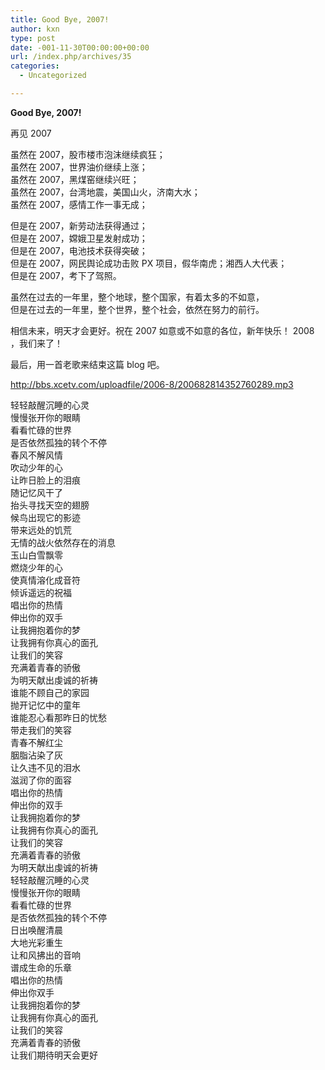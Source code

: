 ```yaml
---
title: Good Bye, 2007!
author: kxn
type: post
date: -001-11-30T00:00:00+00:00
url: /index.php/archives/35
categories:
  - Uncategorized

---
```

**Good Bye, 2007!**

再见 2007

虽然在 2007，股市楼市泡沫继续疯狂；  
虽然在 2007，世界油价继续上涨；  
虽然在 2007，黑煤窑继续兴旺；  
虽然在 2007，台湾地震，美国山火，济南大水；  
虽然在 2007，感情工作一事无成；

但是在 2007，新劳动法获得通过；  
但是在 2007，嫦娥卫星发射成功；  
但是在 2007，电池技术获得突破；  
但是在 2007，网民舆论成功击败 PX 项目，假华南虎；湘西人大代表；  
但是在 2007，考下了驾照。

虽然在过去的一年里，整个地球，整个国家，有着太多的不如意，  
但是在过去的一年里，整个世界，整个社会，依然在努力的前行。

相信未来，明天才会更好。祝在 2007 如意或不如意的各位，新年快乐！ 2008 ，我们来了！

最后，用一首老歌来结束这篇 blog 吧。

<a title="http://bbs.xcetv.com/uploadfile/2006-8/200682814352760289.mp3" target="_blank" href="http://bbs.xcetv.com/uploadfile/2006-8/200682814352760289.mp3">http://bbs.xcetv.com/uploadfile/2006-8/200682814352760289.mp3</a> 

轻轻敲醒沉睡的心灵  
慢慢张开你的眼睛  
看看忙碌的世界  
是否依然孤独的转个不停  
春风不解风情  
吹动少年的心  
让昨日脸上的泪痕  
随记忆风干了  
抬头寻找天空的翅膀  
候鸟出现它的影迹  
带来远处的饥荒  
无情的战火依然存在的消息  
玉山白雪飘零  
燃烧少年的心  
使真情溶化成音符  
倾诉遥远的祝福  
唱出你的热情　  
伸出你的双手  
让我拥抱着你的梦  
让我拥有你真心的面孔  
让我们的笑容  
充满着青春的骄傲  
为明天献出虔诚的祈祷  
谁能不顾自己的家园  
抛开记忆中的童年  
谁能忍心看那昨日的忧愁  
带走我们的笑容  
青春不解红尘  
胭脂沾染了灰  
让久违不见的泪水  
滋润了你的面容  
唱出你的热情  
伸出你的双手  
让我拥抱着你的梦　  
让我拥有你真心的面孔  
让我们的笑容　  
充满着青春的骄傲  
为明天献出虔诚的祈祷  
轻轻敲醒沉睡的心灵　  
慢慢张开你的眼睛　  
看看忙碌的世界  
是否依然孤独的转个不停  
日出唤醒清晨  
大地光彩重生  
让和风拂出的音响  
谱成生命的乐章　　　  
唱出你的热情　  
伸出你双手　  
让我拥抱着你的梦  
让我拥有你真心的面孔  
让我们的笑容  
充满着青春的骄傲  
让我们期待明天会更好